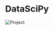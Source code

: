 # DataSciPy

![Project](https://towardsdatascience.com/an-end-to-end-project-on-time-series-analysis-and-forecasting-with-python-4835e6bf050b?gi=e917e2a7e4b0)
